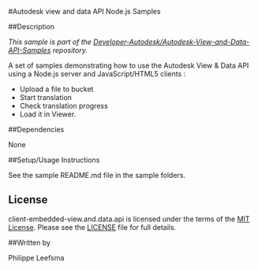 #Autodesk view and data API Node.js Samples


##Description

*This sample is part of the [Developer-Autodesk/Autodesk-View-and-Data-API-Samples](https://github.com/Developer-Autodesk/autodesk-view-and-data-api-samples) repository.*

A set of samples demonstrating how to use the Autodesk View & Data API using a Node.js server and JavaScript/HTML5 clients :

* Upload a file to bucket
* Start translation
* Check translation progress
* Load it in Viewer. 

##Dependencies

None

##Setup/Usage Instructions

See the sample README.md file in the sample folders.

## License

client-embedded-view.and.data.api is licensed under the terms of the [MIT License](http://opensource.org/licenses/MIT). Please see the [LICENSE](LICENSE) file for full details.

##Written by 

Philippe Leefsma

